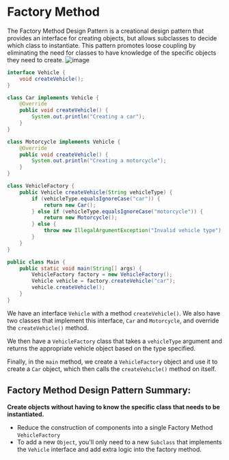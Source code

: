 # Factory Method
The Factory Method Design Pattern is a creational design pattern that provides an interface for creating objects, but allows subclasses to decide which class to instantiate. This pattern promotes loose coupling by eliminating the need for classes to have knowledge of the specific objects they need to create.
![image](https://github.com/boushphong/Design-Patterns/assets/59940078/9870ad5d-7fc8-4b4c-bcbc-9cffc52ae731)

```java
interface Vehicle {
    void createVehicle();
}

class Car implements Vehicle {
    @Override
    public void createVehicle() {
        System.out.println("Creating a car");
    }
}

class Motorcycle implements Vehicle {
    @Override
    public void createVehicle() {
        System.out.println("Creating a motorcycle");
    }
}

class VehicleFactory {
    public Vehicle createVehicle(String vehicleType) {
        if (vehicleType.equalsIgnoreCase("car")) {
            return new Car();
        } else if (vehicleType.equalsIgnoreCase("motorcycle")) {
            return new Motorcycle();
        } else {
            throw new IllegalArgumentException("Invalid vehicle type");
        }
    }
}

public class Main {
    public static void main(String[] args) {
        VehicleFactory factory = new VehicleFactory();
        Vehicle vehicle = factory.createVehicle("car");
        vehicle.createVehicle();
    }
}
```

We have an interface `Vehicle` with a method `createVehicle()`. We also have two classes that implement this interface, `Car` and `Motorcycle`, and override the `createVehicle()` method.

We then have a `VehicleFactory` class that takes a `vehicleType` argument and returns the appropriate vehicle object based on the type specified.

Finally, in the `main` method, we create a `VehicleFactory` object and use it to create a `Car` object, which then calls the `createVehicle()` method on itself.

## Factory Method Design Pattern Summary:
**Create objects without having to know the specific class that needs to be instantiated.** 
- Reduce the construction of components into a single Factory Method `VehicleFactory`
- To add a new `Object`, you'll only need to a new `Subclass` that implements the `Vehicle` interface and add extra logic into the factory method. 
